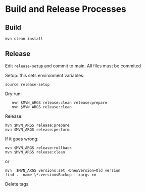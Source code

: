 # Build and Release Processes

## Build

```
mvn clean install
```

## Release

Edit `release-setup` and commit to main.
All files must be commited

Setup: this sets environment variables:

```
source release-setup
```

Dry run:
```
   mvn $MVN_ARGS release:clean release:prepare 
   mvn $MVN_ARGS release:clean
```

Release:
```
mvn $MVN_ARGS release:prepare 
mvn $MVN_ARGS release:perform
```
If it goes wrong:
```
mvn $MVN_ARGS release:rollback
mvn $MVN_ARGS release:clean
```
or
```
mvn  $MVN_ARGS versions:set -DnewVersion=Old version
find . -name \*.versionsBackup | xargs rm
```
Delete tags.

